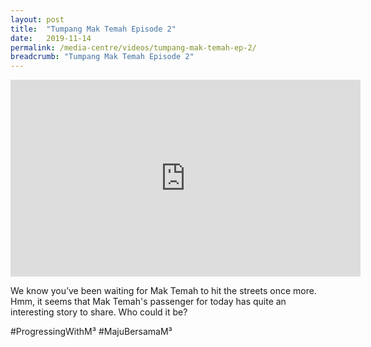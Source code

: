 ```yaml
---
layout: post
title:  "Tumpang Mak Temah Episode 2"
date:   2019-11-14
permalink: /media-centre/videos/tumpang-mak-temah-ep-2/
breadcrumb: "Tumpang Mak Temah Episode 2"
---
```


<div class="bp-youtube">
<iframe width="560" height="315" src="https://www.youtube.com/embed/kdiOqxkphGs" frameborder="0" allow="accelerometer; autoplay; encrypted-media; gyroscope; picture-in-picture" allowfullscreen></iframe>

</div>

We know you’ve been waiting for Mak Temah to hit the streets once more. Hmm, it seems that Mak Temah's passenger for today has quite an interesting story to share. Who could it be?

#ProgressingWithM³ #MajuBersamaM³
